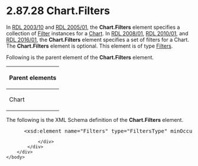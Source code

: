 <html dir="LTR" xmlns:mshelp="http://msdn.microsoft.com/mshelp" xmlns:ddue="http://ddue.schemas.microsoft.com/authoring/2003/5" xmlns:xlink="http://www.w3.org/1999/xlink" xmlns:tool="http://www.microsoft.com/tooltip">
    <head>
        <meta http-equiv="Content-Type" content="text/html; CHARSET=utf-8"></meta>
        <meta name="save" content="history"></meta>
        <title>2.87.28 Chart.Filters</title>
        <xml>
            <mshelp:toctitle title="2.87.28 Chart.Filters"></mshelp:toctitle>
            <mshelp:rltitle title="[MS-RDL]: Chart.Filters"></mshelp:rltitle>
            <mshelp:keyword index="A" term="cc89e5e1-5546-4afc-a271-7f79c04aa2cd"></mshelp:keyword>
            <mshelp:attr name="DCSext.ContentType" value="open specification"></mshelp:attr>
            <mshelp:attr name="AssetID" value="cc89e5e1-5546-4afc-a271-7f79c04aa2cd"></mshelp:attr>
            <mshelp:attr name="TopicType" value="kbRef"></mshelp:attr>
            <mshelp:attr name="DCSext.Title" value="[MS-RDL]: Chart.Filters" />
        </xml>
    </head>
    <body>
        <div id="header">
            <h1 class="heading">2.87.28 Chart.Filters</h1>
        </div>
        <div id="mainSection">
            <div id="mainBody">
                <div id="allHistory" class="saveHistory"></div>
                <div id="sectionSection0" class="section" name="collapseableSection">
                    

<p>In <a href="a7e2ad00-07c8-4f6d-80ab-3ad55df7b233.html">RDL 2003/10</a>
and <a href="3ebe2912-4958-4832-b391-cad1f5e13338.html">RDL 2005/01</a>,
the <b>Chart.Filters</b> element specifies a collection of <a href="c0f6a66a-1055-4f4d-b1e7-4fc47b588ed2.html">Filter</a> instances for a <a href="b0ab5524-7eb2-47a7-a4d3-230f5c8c5526.html">Chart</a>. In <a href="1e855f94-4617-47e4-b89e-0856c6cb420f.html">RDL 2008/01</a>, <a href="3428e690-a348-4ec7-8a6a-8efb42d2cdee.html">RDL 2010/01</a>, and <a href="52ce3983-2bfc-4e72-9359-42aaf5fe4509.html">RDL 2016/01</a>, the <b>Chart.Filters</b>
element specifies a set of filters for a Chart. The <b>Chart.Filters</b>
element is optional. This element is of type <a href="4075354a-2747-4ce0-ba0f-3e32a950f605.html">Filters</a>.</p>

<p>Following is the parent element of the <b>Chart.Filters</b>
element.</p>

<table>
 <thead>
  <tr>
   <th>
   <p>Parent elements</p>
   </th>
  </tr>
 </thead>
 <tr>
  <td>
  <p>Chart</p>
  </td>
 </tr>
</table>

<p>The following is the XML Schema definition of the <b>Chart.Filters</b>
element.</p>

<dl>
<dd>
<div><pre> &lt;xsd:element name=&quot;Filters&quot; type=&quot;FiltersType&quot; minOccurs=&quot;0&quot; /&gt;
</pre></div>
</dd></dl>


                </div>
            </div>
        </div>
    </body>
</html>